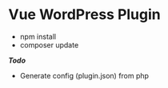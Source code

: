 Vue WordPress Plugin
===

* npm install
* composer update

***Todo*** 
* Generate config (plugin.json) from php
